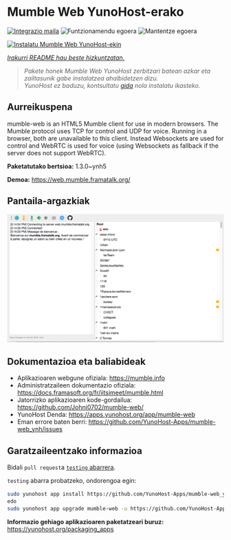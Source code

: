 <!--
Ohart ongi: README hau automatikoki sortu da <https://github.com/YunoHost/apps/tree/master/tools/readme_generator>ri esker
EZ editatu eskuz.
-->

# Mumble Web YunoHost-erako

[![Integrazio maila](https://dash.yunohost.org/integration/mumble-web.svg)](https://dash.yunohost.org/appci/app/mumble-web) ![Funtzionamendu egoera](https://ci-apps.yunohost.org/ci/badges/mumble-web.status.svg) ![Mantentze egoera](https://ci-apps.yunohost.org/ci/badges/mumble-web.maintain.svg)

[![Instalatu Mumble Web YunoHost-ekin](https://install-app.yunohost.org/install-with-yunohost.svg)](https://install-app.yunohost.org/?app=mumble-web)

*[Irakurri README hau beste hizkuntzatan.](./ALL_README.md)*

> *Pakete honek Mumble Web YunoHost zerbitzari batean azkar eta zailtasunik gabe instalatzea ahalbidetzen dizu.*  
> *YunoHost ez baduzu, kontsultatu [gida](https://yunohost.org/install) nola instalatu ikasteko.*

## Aurreikuspena

mumble-web is an HTML5 Mumble client for use in modern browsers.
The Mumble protocol uses TCP for control and UDP for voice. Running in a browser, both are unavailable to this client. Instead Websockets are used for control and WebRTC is used for voice (using Websockets as fallback if the server does not support WebRTC).

**Paketatutako bertsioa:** 1.3.0~ynh5

**Demoa:** <https://web.mumble.framatalk.org/>

## Pantaila-argazkiak

![Mumble Web(r)en pantaila-argazkia](./doc/screenshots/screenshot.png)

## Dokumentazioa eta baliabideak

- Aplikazioaren webgune ofiziala: <https://mumble.info>
- Administratzaileen dokumentazio ofiziala: <https://docs.framasoft.org/fr/jitsimeet/mumble.html>
- Jatorrizko aplikazioaren kode-gordailua: <https://github.com/Johni0702/mumble-web/>
- YunoHost Denda: <https://apps.yunohost.org/app/mumble-web>
- Eman errore baten berri: <https://github.com/YunoHost-Apps/mumble-web_ynh/issues>

## Garatzaileentzako informazioa

Bidali `pull request`a [`testing` abarrera](https://github.com/YunoHost-Apps/mumble-web_ynh/tree/testing).

`testing` abarra probatzeko, ondorengoa egin:

```bash
sudo yunohost app install https://github.com/YunoHost-Apps/mumble-web_ynh/tree/testing --debug
edo
sudo yunohost app upgrade mumble-web -u https://github.com/YunoHost-Apps/mumble-web_ynh/tree/testing --debug
```

**Informazio gehiago aplikazioaren paketatzeari buruz:** <https://yunohost.org/packaging_apps>
